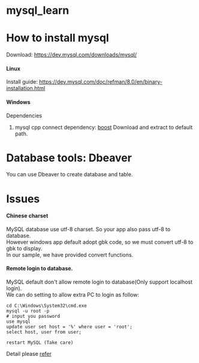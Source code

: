 # mysql_learn

# How to install mysql
Download: https://dev.mysql.com/downloads/mysql/

#### Linux
Install guide: https://dev.mysql.com/doc/refman/8.0/en/binary-installation.html   <br>

#### Windows

Dependencies
1. mysql cpp connect dependency: [boost](https://nchc.dl.sourceforge.net/project/boost/boost-binaries/1.67.0/boost_1_67_0-msvc-14.1-64.exe) Download and extract to default path.

# Database tools: Dbeaver
You can use Dbeaver to create database and table.

# Issues
#### Chinese charset

MySQL database use utf-8 charset. So your app also pass utf-8 to database. 	<br>
However windows app default adopt gbk code, so we must convert utf-8 to gbk to display. <br>
In our sample, we have provided convert functions. <br>

#### Remote login to database.
MySQL default don't allow remote login to database(Only support localhost login).	<br>
We can do setting to allow extra PC to login as follow:	<br>

	cd C:\Windows\System32\cmd.exe
	mysql -u root -p
	# input you password
	use mysql
	update user set host = '%' where user = 'root';
	select host, user from user;
	
	restart MySQL (Take care)

Detail please [refer](https://www.cnblogs.com/xxx-xxx/p/7492288.html)
